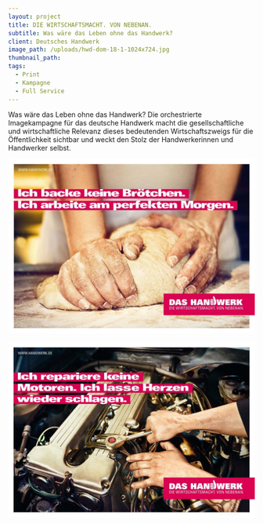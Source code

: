 ```yaml
---
layout: project
title: DIE WIRTSCHAFTSMACHT. VON NEBENAN.
subtitle: Was wäre das Leben ohne das Handwerk?
client: Deutsches Handwerk
image_path: /uploads/hwd-dom-18-1-1024x724.jpg
thumbnail_path:
tags:
  - Print
  - Kampagne
  - Full Service
---
```



Was w&auml;re das Leben ohne das Handwerk? Die orchestrierte Imagekampagne f&uuml;r das deutsche Handwerk macht die gesellschaftliche und wirtschaftliche Relevanz dieses bedeutenden Wirtschaftszweigs f&uuml;r die &Ouml;ffentlichkeit sichtbar und weckt den Stolz der Handwerkerinnen und Handwerker selbst.

![](/uploads/versions/594x420-hwd-baecker-1024x725---x----1024-725x---.jpg)

![](/uploads/versions/594x420-hwd-motor-1024x729---x----1024-729x---.jpg)